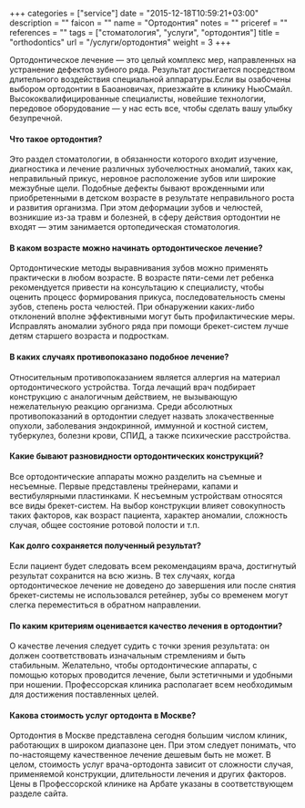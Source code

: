 +++
categories = ["service"]
date = "2015-12-18T10:59:21+03:00"
description = ""
faicon = ""
name = "Ортодонтия"
notes = ""
priceref = ""
references = ""
tags = ["стоматология", "услуги", "ортодонтия"]
title = "orthodontics"
url = "/услуги/ортодонтия"
weight = 3
+++

Ортодонтическое лечение — это целый комплекс мер, направленных на устранение дефектов зубного ряда. Результат достигается посредством длительного воздействия специальной аппаратуры.Если вы озабочены выбором ортодонтии в Баоановичах, приезжайте в клинику НьюСмайл. Высококвалифицированные специалисты, новейшие технологии, передовое оборудование — у нас есть все, чтобы сделать вашу улыбку безупречной.
<!--more-->
#### Что такое ортодонтия?
Это раздел стоматологии, в обязанности которого входит изучение, диагностика и лечение различных зубочелюстных аномалий, таких как, неправильный прикус, неровное расположение зубов или широкие межзубные щели. Подобные дефекты бывают врожденными или приобретенными в детском возрасте в результате неправильного роста и развития организма. При этом деформации зубов и челюстей, возникшие из-за травм и болезней, в сферу действия ортодонтии не входят — этим занимается ортопедическая стоматология.

#### В каком возрасте можно начинать ортодонтическое лечение?
Ортодонтические методы выравнивания зубов можно применять практически в любом возрасте. В возрасте пяти-семи лет ребенка рекомендуется привести на консультацию к специалисту, чтобы оценить процесс формирования прикуса, последовательность смены зубов, степень роста челюстей. При обнаружении каких-либо отклонений вполне эффективными могут быть профилактические меры. Исправлять аномалии зубного ряда при помощи брекет-систем лучше детям старшего возраста и подросткам.

#### В каких случаях противопоказано подобное лечение?
Относительным противопоказанием является аллергия на материал ортодонтического устройства. Тогда лечащий врач подбирает конструкцию с аналогичным действием, не вызывающую нежелательную реакцию организма. Среди абсолютных противопоказаний в ортодонтии следует назвать злокачественные опухоли, заболевания эндокринной, иммунной и костной систем, туберкулез, болезни крови, СПИД, а также психические расстройства.

#### Какие бывают разновидности ортодонтических конструкций?
Все ортодонтические аппараты можно разделить на съемные и несъемные. Первые представлены трейнерами, капами и вестибулярными пластинками. К несъемным устройствам относятся все виды брекет-систем. На выбор конструкции влияет совокупность таких факторов, как возраст пациента, характер аномалии, сложность случая, общее состояние ротовой полости и т.п.

#### Как долго сохраняется полученный результат?
Если пациент будет следовать всем рекомендациям врача, достигнутый результат сохранится на всю жизнь. В тех случаях, когда ортодонтическое лечение не доведено до завершения или после снятия брекет-системы не использовался ретейнер, зубы со временем могут слегка переместиться в обратном направлении.

#### По каким критериям оценивается качество лечения в ортодонтии?
О качестве лечения следует судить с точки зрения результата: он должен соответствовать изначальным стремлениям и быть стабильным. Желательно, чтобы ортодонтические аппараты, с помощью которых проводится лечение, были эстетичными и удобными при ношении. Профессорская клиника располагает всем необходимым для достижения поставленных целей.

#### Какова стоимость услуг ортодонта в Москве?
Ортодонтия в Москве представлена сегодня большим числом клиник, работающих в широком диапазоне цен. При этом следует понимать, что по-настоящему качественное лечение дешевым быть не может. В целом, стоимость услуг врача-ортодонта зависит от сложности случая, применяемой конструкции, длительности лечения и других факторов. Цены в Профессорской клинике на Арбате указаны в соответствующем разделе сайта.